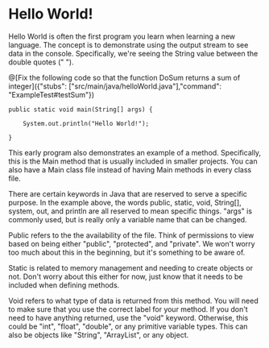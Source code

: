 # Hello World!
       
Hello World is often the first program you learn when learning a new language. The concept is to demonstrate using the output stream to see data in the console.
Specifically, we're seeing the String value between the double quotes (" ").

@[Fix the following code so that the function DoSum returns a sum of integer]({"stubs": ["src/main/java/helloWorld.java"],"command": "ExampleTest#testSum"})


    public static void main(String[] args) {

        System.out.println("Hello World!");

    }

This early program also demonstrates an example of a method. Specifically, this is the Main method that is usually included in smaller projects. You can also 
have a Main class file instead of having Main methods in every class file. 

There are certain keywords in Java that are reserved to serve a specific purpose. In the example above, the words public, static, void, String[], system, 
out, and println are all reserved to mean specific things. "args" is commonly used, but is really only a variable name that can be changed. 

Public refers to the the availability of the file. Think of permissions to view based on being either "public", "protected", and "private". We won't worry too
 much about this in the beginning, but it's something to be aware of.  

Static is related to memory management and needing to create objects or not. Don't worry about this either for now, just know that it needs to be included
when defining methods. 

Void refers to what type of data is returned from this method. You will need to make sure that you use the correct label for your method. If you don't need
to have anything returned, use the "void" keyword. Otherwise, this could be "int", "float", "double", or any primitive variable types. This can also be objects
like "String", "ArrayList", or any object. 



